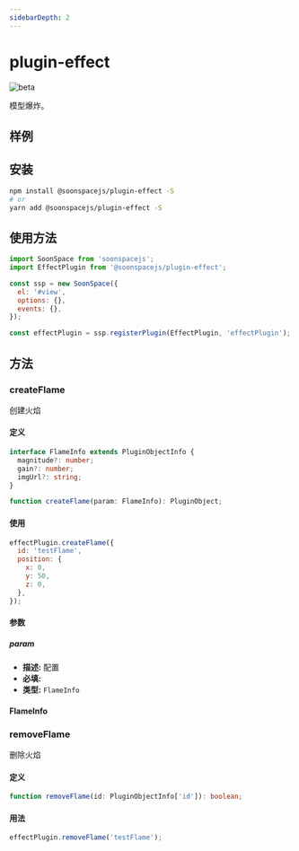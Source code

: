 ```yaml
---
sidebarDepth: 2
---
```


# plugin-effect

![beta](https://img.shields.io/npm/v/@soonspacejs/plugin-effect/latest.svg)

模型爆炸。

## 样例

<Docs-Iframe src="plugin/effect.html" />

## 安装

```bash
npm install @soonspacejs/plugin-effect -S
# or
yarn add @soonspacejs/plugin-effect -S
```

## 使用方法

```js {2,10}
import SoonSpace from 'soonspacejs';
import EffectPlugin from '@soonspacejs/plugin-effect';

const ssp = new SoonSpace({
  el: '#view',
  options: {},
  events: {},
});

const effectPlugin = ssp.registerPlugin(EffectPlugin, 'effectPlugin');
```

## 方法

### createFlame

创建火焰

#### 定义

```ts
interface FlameInfo extends PluginObjectInfo {
  magnitude?: number;
  gain?: number;
  imgUrl?: string;
}

function createFlame(param: FlameInfo): PluginObject;
```

#### 使用

```js
effectPlugin.createFlame({
  id: 'testFlame',
  position: {
    x: 0,
    y: 50,
    z: 0,
  },
});
```

#### 参数

##### param

- **描述:** 配置
- **必填:** <Base-RequireIcon :isRequire="true"/>
- **类型:** `FlameInfo`

#### FlameInfo

<Docs-Table 
    :data="[
      {
        prop: 'magnitude', desc: '火焰量级', type: 'number', require: false, default: '1.3'
      },
      {
        prop: 'gain', desc: '火焰增益', type: 'number', require: false, default: '0.5'
      },
      {
        prop: 'imgUrl', desc: '火焰图片', type: 'string', require: false, default: '内置图片'
      }
    ]"
/>

### removeFlame

删除火焰

#### 定义

```ts
function removeFlame(id: PluginObjectInfo['id']): boolean;
```

#### 用法

```js
effectPlugin.removeFlame('testFlame');
```
